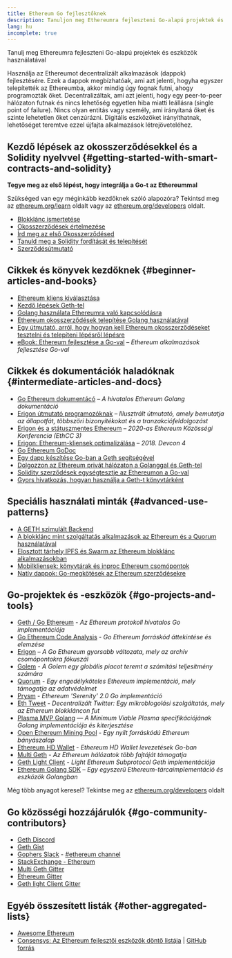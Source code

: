 ```yaml
---
title: Ethereum Go fejlesztőknek
description: Tanuljon meg Ethereumra fejleszteni Go-alapú projektek és eszközök használatával
lang: hu
incomplete: true
---
```


<div class="featured">Tanulj meg Ethereumra fejleszteni Go-alapú projektek és eszközök használatával</div>

Használja az Ethereumot decentralizált alkalmazások (dappok) fejlesztésére. Ezek a dappok megbízhatóak, ami azt jelenti, hogyha egyszer telepítették az Ethereumba, akkor mindig úgy fognak futni, ahogy programozták őket. Decentralizáltak, ami azt jelenti, hogy egy peer-to-peer hálózaton futnak és nincs lehetőség egyetlen hiba miatti leállásra (single point of failure). Nincs olyan entitás vagy személy, ami irányítaná őket és szinte lehetetlen őket cenzúrázni. Digitális eszközöket irányíthatnak, lehetőséget teremtve ezzel újfajta alkalmazások létrejöveteléhez.

## Kezdő lépések az okosszerződésekkel és a Solidity nyelvvel \{#getting-started-with-smart-contracts-and-solidity}

**Tegye meg az első lépést, hogy integrálja a Go-t az Ethereummal**

Szükséged van egy méginkább kezdőknek szóló alapozóra? Tekintsd meg az [ethereum.org/learn](/learn/) oldalt vagy az [ethereum.org/developers](/developers/) oldalt.

- [Blokklánc ismertetése](https://kauri.io/article/d55684513211466da7f8cc03987607d5/blockchain-explained)
- [Okosszerződések értelmezése](https://kauri.io/article/e4f66c6079e74a4a9b532148d3158188/ethereum-101-part-5-the-smart-contract)
- [Írd meg az első Okosszerződésed](https://kauri.io/article/124b7db1d0cf4f47b414f8b13c9d66e2/remix-ide-your-first-smart-contract)
- [Tanuld meg a Solidity fordítását és telepítését](https://kauri.io/article/973c5f54c4434bb1b0160cff8c695369/understanding-smart-contract-compilation-and-deployment)
- [Szerződésútmutató](https://github.com/ethereum/go-ethereum/wiki/Contract-Tutorial)

## Cikkek és könyvek kezdőknek \{#beginner-articles-and-books}

- [Ethereum kliens kiválasztása](https://www.trufflesuite.com/docs/truffle/reference/choosing-an-ethereum-client)
- [Kezdő lépések Geth-tel](https://medium.com/@tzhenghao/getting-started-with-geth-c1a30b8d6458)
- [Golang használata Ethereumra való kapcsolódásra](https://www.youtube.com/watch?v=-7uChuO_VzM)
- [Ethereum okosszerződések telepítése Golang használatával](https://www.youtube.com/watch?v=pytGqQmDslE)
- [Egy útmutató, arról, hogy hogyan kell Ethereum okosszerződéseket tesztelni és telepíteni lépésről lépésre](https://hackernoon.com/a-step-by-step-guide-to-testing-and-deploying-ethereum-smart-contracts-in-go-9fc34b178d78)
- [eBook: Ethereum fejlesztése a Go-val](https://goethereumbook.org/) – _Ethereum alkalmazások fejlesztése Go-val_

## Cikkek és dokumentációk haladóknak \{#intermediate-articles-and-docs}

- [Go Ethereum dokumentácó](https://geth.ethereum.org/docs/) – _A hivatalos Ethereum Golang dokumentáció_
- [Erigon útmutató programozóknak](https://github.com/ledgerwatch/erigon/blob/devel/docs/programmers_guide/guide.md) – _Illusztrált útmutató, amely bemutatja az állapotfát, többszöri bizonyítékokat és a tranzakciófeldolgozást_
- [Erigon és a státuszmentes Ethereum](https://youtu.be/3-Mn7OckSus?t=394) – _2020-as Ethereum Közösségi Konferencia (EthCC 3)_
- [Erigon: Ethereum-kliensek optimalizálása](https://www.youtube.com/watch?v=CSpc1vZQW2Q) – _2018. Devcon 4_
- [Go Ethereum GoDoc](https://godoc.org/github.com/ethereum/go-ethereum)
- [Egy dapp készítése Go-ban a Geth segítségével](https://kauri.io/#collections/A%20Hackathon%20Survival%20Guide/creating-a-dapp-in-go-with-geth/)
- [Dolgozzon az Ethereum privát hálózaton a Golanggal és Geth-tel](https://myhsts.org/tutorial-learn-how-to-work-with-ethereum-private-network-with-golang-with-geth.php)
- [Solidity szerződések egységtesztje az Ethereumon a Go-val](https://medium.com/coinmonks/unit-testing-solidity-contracts-on-ethereum-with-go-3cc924091281)
- [Gyors hivatkozás, hogyan használja a Geth-t könyvtárként](https://medium.com/coinmonks/web3-go-part-1-31c68c68e20e)

## Speciális használati minták \{#advanced-use-patterns}

- [A GETH szimulált Backend](https://kauri.io/#collections/An%20ethereum%20test%20toolkit%20in%20Go/the-geth-simulated-backend/#_top)
- [A blokklánc mint szolgáltatás alkalmazások az Ethereum és a Quorum használatával](https://blockchain.dcwebmakers.com/blockchain-as-a-service-apps-using-ethereum-and-quorum.html)
- [Elosztott tárhely IPFS és Swarm az Ethereum blokklánc alkalmazásokban](https://blockchain.dcwebmakers.com/work-with-distributed-storage-ipfs-and-swarm-in-ethereum.html)
- [Mobilkliensek: könyvtárak és inproc Ethereum csomópontok](https://github.com/ethereum/go-ethereum/wiki/Mobile-Clients:-Libraries-and-Inproc-Ethereum-Nodes)
- [Natív dappok: Go-megkötések az Ethereum szerződésekre](https://github.com/ethereum/go-ethereum/wiki/Native-DApps:-Go-bindings-to-Ethereum-contracts)

## Go-projektek és -eszközök \{#go-projects-and-tools}

- [Geth / Go Ethereum](https://github.com/ethereum/go-ethereum) - _Az Ethereum protokoll hivatalos Go implementációja_
- [Go Ethereum Code Analysis](https://github.com/ZtesoftCS/go-ethereum-code-analysis) - _Go Ethereum forráskód áttekintése és elemzése_
- [Erigon](https://github.com/ledgerwatch/erigon) – _A Go Ethereum gyorsabb változata, mely az archív csomópontokra fókuszál_
- [Golem](https://github.com/golemfactory/golem) - _A Golem egy globális piacot teremt a számítási teljesítmény számára_
- [Quorum](https://github.com/jpmorganchase/quorum) - _Egy engedélyköteles Ethereum implementáció, mely támogatja az adatvédelmet_
- [Prysm](https://github.com/prysmaticlabs/prysm) - _Ethereum 'Serenity' 2.0 Go implementáció_
- [Eth Tweet](https://github.com/yep/eth-tweet) - _Decentralizált Twitter: Egy mikroblogolási szolgáltatás, mely az Ethereum blokkláncon fut_
- [Plasma MVP Golang](https://github.com/kyokan/plasma) — _A Minimum Viable Plasma specifikációjának Golang implementációja és kiterjesztése_
- [Open Ethereum Mining Pool](https://github.com/sammy007/open-ethereum-pool) - _Egy nyílt forráskódú Ethereum bányászalap_
- [Ethereum HD Wallet](https://github.com/miguelmota/go-ethereum-hdwallet) - _Ethereum HD Wallet levezetések Go-ban_
- [Multi Geth](https://github.com/multi-geth/multi-geth) - _Az Ethereum hálózatok több fajtáját támogatja_
- [Geth Light Client](https://github.com/zsfelfoldi/go-ethereum/wiki/Geth-Light-Client) - _Light Ethereum Subprotocol Geth implementációja_
- [Ethereum Golang SDK](https://github.com/everFinance/goether) – _Egy egyszerű Ethereum-tárcaimplementáció és eszközök Golangban_

Még több anyagot keresel? Tekintse meg az [ethereum.org/developers](/developers/) oldalt

## Go közösségi hozzájárulók \{#go-community-contributors}

- [Geth Discord](https://discordapp.com/invite/nthXNEv)
- [Geth Gist](https://gitter.im/ethereum/go-ethereum)
- [Gophers Slack](https://invite.slack.golangbridge.org/) - [#ethereum channel](https://gophers.slack.com/messages/C9HP1S9V2)
- [StackExchange - Ethereum](https://ethereum.stackexchange.com/)
- [Multi Geth Gitter](https://gitter.im/ethoxy/multi-geth)
- [Ethereum Gitter](https://gitter.im/ethereum/home)
- [Geth light Client Gitter](https://gitter.im/ethereum/light-client)

## Egyéb összesített listák \{#other-aggregated-lists}

- [Awesome Ethereum](https://github.com/btomashvili/awesome-ethereum)
- [Consensys: Az Ethereum fejlesztői eszközök döntő listája](https://media.consensys.net/an-definitive-list-of-ethereum-developer-tools-2159ce865974) | [GitHub forrás](https://github.com/ConsenSys/ethereum-developer-tools-list)
